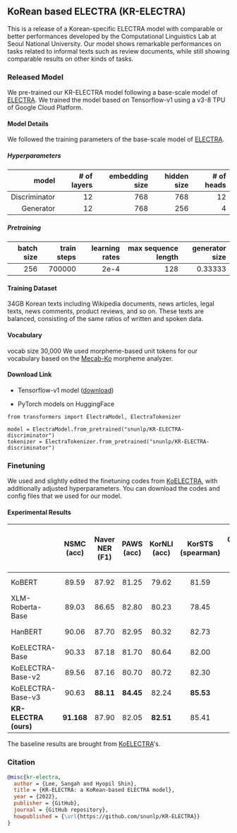 ## KoRean based ELECTRA (KR-ELECTRA)

This is a release of a Korean-specific ELECTRA model with comparable or better performances developed by the Computational Linguistics Lab at Seoul National University. Our model shows remarkable performances on tasks related to informal texts such as review documents, while still showing comparable results on other kinds of tasks. 

### Released Model
We pre-trained our KR-ELECTRA model following a base-scale model of [ELECTRA](https://github.com/google-research/electra). We trained the model based on Tensorflow-v1 using a v3-8 TPU of Google Cloud Platform.

#### Model Details

We followed the training parameters of the base-scale model of [ELECTRA](https://github.com/google-research/electra).

##### Hyperparameters

|  model  | # of layers | embedding size | hidden size | # of heads |
| ------: | ----------: | -------------: | ----------: | ---------: |
| Discriminator | 12 | 768 | 768 | 12 |
| Generator | 12 | 768 | 256 | 4 |


##### Pretraining

| batch size | train steps | learning rates | max sequence length | generator size |
| ---------: | ----------: | -------------: | ------------------: | -------------: |
| 256 | 700000 | 2e-4 | 128 | 0.33333 |


#### Training Dataset

34GB Korean texts including Wikipedia documents, news articles, legal texts, news comments, product reviews, and so on. These texts are balanced, consisting of the same ratios of written and spoken data.


#### Vocabulary

vocab size 30,000
We used morpheme-based unit tokens for our vocabulary based on the [Mecab-Ko](https://bitbucket.org/eunjeon/mecab-ko-dic/src/master/) morpheme analyzer.


#### Download Link

* Tensorflow-v1 model ([download](https://drive.google.com/file/d/1L_yKEDaXM_yDLwHm5QrXAncQZiMN3BBU/view?usp=sharing))

* PyTorch models on HuggingFace

```
from transformers import ElectraModel, ElectraTokenizer

model = ElectraModel.from_pretrained("snunlp/KR-ELECTRA-discriminator")
tokenizer = ElectraTokenizer.from_pretrained("snunlp/KR-ELECTRA-discriminator")
```


### Finetuning

We used and slightly edited the finetuning codes from [KoELECTRA](https://github.com/monologg/KoELECTRA), with additionally adjusted hyperparameters. You can download the codes and config files that we used for our model. 


#### Experimental Results

|                       | **NSMC**<br/>(acc) | **Naver NER**<br/>(F1) | **PAWS**<br/>(acc) | **KorNLI**<br/>(acc) | **KorSTS**<br/>(spearman) | **Question Pair**<br/>(acc) | **KorQuaD (Dev)**<br/>(EM/F1) | **Korean-Hate-Speech (Dev)**<br/>(F1) |
| :-------------------- | :----------------: | :--------------------: | :----------------: | :------------------: | :-----------------------: | :-------------------------: | :---------------------------: | :-----------------------------------: |
| KoBERT                |       89.59        |         87.92          |       81.25        |        79.62         |           81.59           |            94.85            |         51.75 / 79.15         |                 66.21                 |
| XLM-Roberta-Base      |       89.03        |         86.65          |       82.80        |        80.23         |           78.45           |            93.80            |         64.70 / 88.94         |                 64.06                 |
| HanBERT               |       90.06        |         87.70          |       82.95        |        80.32         |           82.73           |            94.72            |         78.74 / 92.02         |               **68.32**               |
| KoELECTRA-Base        |       90.33        |         87.18          |       81.70        |        80.64         |           82.00           |            93.54            |         60.86 / 89.28         |                 66.09                 |
| KoELECTRA-Base-v2     |       89.56        |         87.16          |       80.70        |        80.72         |           82.30           |            94.85            |         84.01 / 92.40         |                 67.45                 |
| KoELECTRA-Base-v3 |     90.63      |       **88.11**        |     **84.45**      |      82.24       |         **85.53**         |          95.25          |       84.83 / **93.45**       |                 67.61                 |
| **KR-ELECTRA (ours)** | **91.168** | 87.90 | 82.05 | **82.51** | 85.41 | **95.51** | **84.93** / 93.04 | **74.50** | 
  
The baseline results are brought from [KoELECTRA](https://github.com/monologg/KoELECTRA)'s.


### Citation
```bibtex
@misc{kr-electra,
  author = {Lee, Sangah and Hyopil Shin},
  title = {KR-ELECTRA: a KoRean-based ELECTRA model},
  year = {2022},
  publisher = {GitHub},
  journal = {GitHub repository},
  howpublished = {\url{https://github.com/snunlp/KR-ELECTRA}}
}
```
